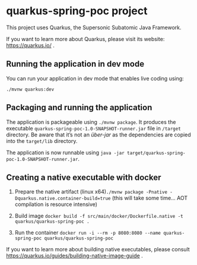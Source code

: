 # quarkus-spring-poc project

This project uses Quarkus, the Supersonic Subatomic Java Framework.

If you want to learn more about Quarkus, please visit its website: https://quarkus.io/ .

## Running the application in dev mode

You can run your application in dev mode that enables live coding using:
```
./mvnw quarkus:dev
```

## Packaging and running the application

The application is packageable using `./mvnw package`.
It produces the executable `quarkus-spring-poc-1.0-SNAPSHOT-runner.jar` file in `/target` directory.
Be aware that it’s not an _über-jar_ as the dependencies are copied into the `target/lib` directory.

The application is now runnable using `java -jar target/quarkus-spring-poc-1.0-SNAPSHOT-runner.jar`.


## Creating a native executable with docker
1. Prepare the native artifact (linux x64)`./mvnw package -Pnative -Dquarkus.native.container-build=true`
(this will take some time... AOT compilation is resource intensive)
2. Build image `docker build -f src/main/docker/Dockerfile.native -t quarkus/quarkus-spring-poc . `

3. Run the container `docker run -i --rm -p 8080:8080 --name quarkus-spring-poc quarkus/quarkus-spring-poc`

If you want to learn more about building native executables, please consult https://quarkus.io/guides/building-native-image-guide .


